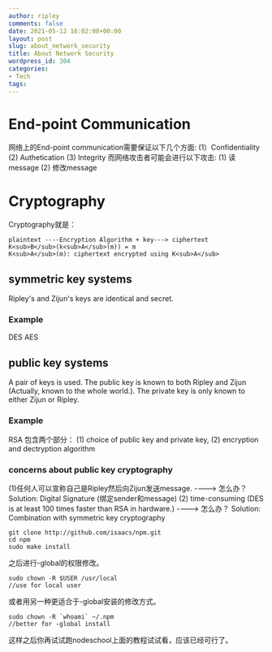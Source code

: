 ```yaml
---
author: ripley
comments: false
date: 2021-05-12 16:02:08+00:00
layout: post
slug: about_network_security
title: About Network Security
wordpress_id: 304
categories:
- Tech
tags:
---
```

# End-point Communication
网络上的End-point communication需要保证以下几个方面:
(1）Confidentiality
(2) Authetication
(3) Integrity
而网络攻击者可能会进行以下攻击:
(1) 读message
(2) 修改message

# Cryptography

Cryptography就是：
```  
plaintext ----Encryption Algorithm + key---> ciphertext
K<sub>B</sub>(k<sub>A</sub>(m)) = m
K<sub>A</sub>(m): ciphertext encrypted using K<sub>A</sub>
```
## symmetric key systems
Ripley's and Zijun's keys are identical and secret.
### Example
DES
AES

## public key systems
A pair of keys is used. The public key is known to both Ripley and Zijun (Actually, known to the whole world.).
The private key is only known to either Zijun or Ripley.
### Example
RSA
包含两个部分：
(1) choice of public key and private key,
(2) encryption and dectryption algorithm

### concerns about public key cryptography
(1)任何人可以宣称自己是Ripley然后向Zijun发送message.
----> 怎么办？ Solution: Digital Signature (绑定sender和message)
(2) time-consuming (DES is at least 100 times faster than RSA in hardware.)
----> 怎么办？ Solution: Combination with symmetric key cryptography



```   
git clone http://github.com/isaacs/npm.git
cd npm
sudo make install
```   

之后进行-global的权限修改。
    
```   
sudo chown -R $USER /usr/local
//use for local user
```    

或者用另一种更适合于-global安装的修改方式。

```
sudo chown -R `whoami` ~/.npm
//better for -global install
```   

这样之后你再试试跑nodeschool上面的教程试试看，应该已经可行了。
